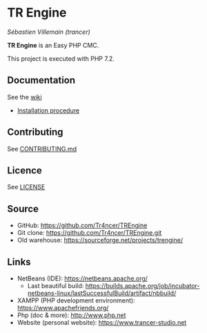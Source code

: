  # TR Engine
*Sébastien Villemain (trancer)*

**TR Engine** is an Easy PHP CMC.

This project is executed with PHP 7.2.

## Documentation
See the [wiki](https://github.com/Tr4ncer/TREngine/wiki)
* [Installation procedure](https://github.com/Tr4ncer/TREngine/wiki/Installation)

## Contributing
See [CONTRIBUTING.md](https://github.com/Tr4ncer/TREngine/blob/master/CONTRIBUTING.md)

## Licence
See [LICENSE](https://github.com/Tr4ncer/TREngine/blob/master/LICENSE)

## Source
* GitHub: https://github.com/Tr4ncer/TREngine
* Git clone: https://github.com/Tr4ncer/TREngine.git
* Old warehouse: https://sourceforge.net/projects/trengine/

## Links
* NetBeans (IDE): https://netbeans.apache.org/
  * Last beautiful build: https://builds.apache.org/job/incubator-netbeans-linux/lastSuccessfulBuild/artifact/nbbuild/
* XAMPP (PHP development environment): https://www.apachefriends.org/
* Php (doc & more): http://www.php.net
* Website (personal website): https://www.trancer-studio.net
